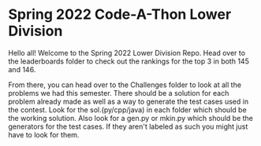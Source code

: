 # Spring 2022 Code-A-Thon Lower Division

Hello all! Welcome to the Spring 2022 Lower Division Repo. Head over to the leaderboards folder to check out the rankings for the top 3 in both 145 and 146. 

From there, you can head over to the Challenges folder to look at all the problems we had this semester. There should be a solution for each problem already made as
well as a way to generate the test cases used in the contest. Look for the sol.(py/cpp/java) in each folder which should be the working solution. Also look for a 
gen.py or mkin.py which should be the generators for the test cases. If they aren't labeled as such you might just have to look for them.
